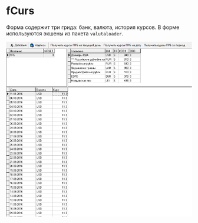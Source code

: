 # fCurs

 Форма содержит три грида: банк, валюта, история курсов. В форме используются экшены из пакета `valutaloader`.

![](../../../.gitbook/assets/fcurs.png)

